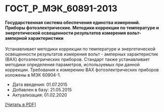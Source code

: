# ГОСТ_Р_МЭК_60891-2013

#### Государственная система обеспечения единства измерений. Приборы фотоэлектрические. Методики коррекции по температуре и энергетической освещенности результатов измерения вольт-амперной характеристики

Устанавливает методики коррекции по температуре и энергетической освещенности результатов измерения вольт - амперных характеристик (ВАХ) фотоэлектрических приборов. Стандарт также устанавливает методики определения параметров, используемых при данной коррекции. Требования к измерению ВАХ фотоэлектрических приборов изложены в МЭК 60904-1.

- Дата введения: 01.07.2015
- Добавлен в базу: 21.05.2015
- Актуализация: 01.02.2020

<a onclick="openFileCallback('https://standartgost.ru/g/ГОСТ_Р_МЭК_60891-2013.pdf', 'ГОСТ_Р_МЭК_60891-2013.pdf');" href="#">[Читать в PDF]</a>